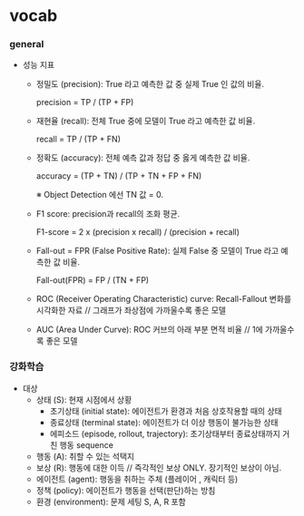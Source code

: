 # vocab

### general
- 성능 지표
  + 정밀도 (precision): True 라고 예측한 값 중 실제 True 인 값의 비율.
  
      precision = TP / (TP + FP)
  
  + 재현율 (recall): 전체 True 중에 모델이 True 라고 예측한 값 비율.
 
      recall = TP / (TP + FN)
      
  + 정확도 (accuracy): 전체 예측 값과 정답 중 옳게 예측한 값 비율.
  
      accuracy = (TP + TN) / (TP + TN + FP + FN)
      
      ※ Object Detection 에선 TN 값 = 0.
  
  + F1 score: precision과 recall의 조화 평균.
  
      F1-score = 2 x (precision x recall) / (precision + recall)
      
  + Fall-out = FPR (False Positive Rate): 실제 False 중 모델이 True 라고 예측한 값 비율.
  
      Fall-out(FPR) = FP / (TN + FP)
      
  + ROC (Receiver Operating Characteristic) curve: Recall-Fallout 변화를 시각화한 자료 // 그래프가 좌상점에 가까울수록 좋은 모델
  + AUC (Area Under Curve): ROC 커브의 아래 부분 면적 비율 // 1에 가까울수록 좋은 모델


### 강화학습
- 대상
  + 상태 (S): 현재 시점에서 상황
    * 초기상태 (initial state): 에이전트가 환경과 처음 상호작용할 때의 상태
    * 종료상태 (terminal state): 에이전트가 더 이상 행동이 불가능한 상태
    * 에피소드 (episode, rollout, trajectory): 초기상태부터 종료상태까지 거친 행동 sequence
  + 행동 (A): 취할 수 있는 석택지
  + 보상 (R): 행동에 대한 이득 // 즉각적인 보상 ONLY. 장기적인 보상이 아님.
  + 에이전트 (agent): 행동을 취하는 주체 (플레이어 , 캐릭터 등)
  + 정책 (policy): 에이전트가 행동을 선택(판단)하는 방침
  + 환경 (environment): 문제 세팅 S, A, R 포함
  
